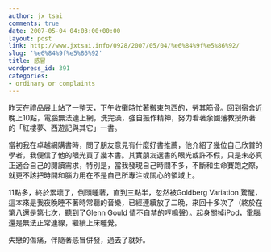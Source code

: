 ```yaml
---
author: jx tsai
comments: true
date: 2007-05-04 04:03:00+00:00
layout: post
link: http://www.jxtsai.info/0928/2007/05/04/%e6%84%9f%e5%86%92/
slug: '%e6%84%9f%e5%86%92'
title: 感冒
wordpress_id: 391
categories:
- ordinary or complaints
---
```


昨天在禮品展上站了一整天，下午收攤時忙著搬東包西的，勞其筋骨。回到宿舍近晚上10點，電腦無法連上網，洗完澡，強自振作精神，努力看著余國藩教授所著的「紅樓夢、西遊記與其它」一書。

  


當初我在卓越網購書時，問了朋友意見有什麼好書推薦，他介紹了幾位自己欣賞的學者，我便信了他的眼光買了幾本書。其實朋友選書的眼光或許不假，只是未必真正適合自己的閱讀需求，特別是，當我發現自己時間不多，不斷和生命賽跑之際，就更不該把時間和腦力用在不是自己所專注或關心的領域上。

  


11點多，終於累壞了，倒頭睡著，直到三點半，忽然被Goldberg Variation 驚醒，這本來是我夜晚睡不著時常聽的音樂，已經連續放了二晚，來回十多次了（終於在第八還是第七次，聽到了Glenn Gould 情不自禁的哼鳴聲）。起身關掉iPod，電腦還是無法正常連線，繼續上床睡覺。

  


失戀的傷痛，伴隨著感冒併發，過去了就好。
